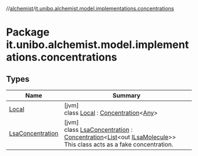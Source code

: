 //[alchemist](../../index.md)/[it.unibo.alchemist.model.implementations.concentrations](index.md)

# Package it.unibo.alchemist.model.implementations.concentrations

## Types

| Name | Summary |
|---|---|
| [Local](-local/index.md) | [jvm]<br>class [Local](-local/index.md) : [Concentration](../it.unibo.alchemist.model.interfaces/-concentration/index.md)<[Any](https://kotlinlang.org/api/latest/jvm/stdlib/kotlin/-any/index.html)> |
| [LsaConcentration](-lsa-concentration/index.md) | [jvm]<br>class [LsaConcentration](-lsa-concentration/index.md) : [Concentration](../it.unibo.alchemist.model.interfaces/-concentration/index.md)<[List](https://docs.oracle.com/javase/8/docs/api/java/util/List.html)<out [ILsaMolecule](../it.unibo.alchemist.model.interfaces/-i-lsa-molecule/index.md)>> <br>This class acts as a fake concentration. |
